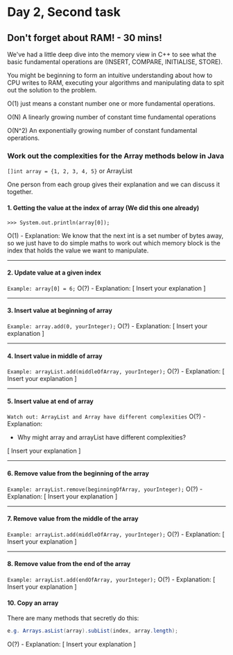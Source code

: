 # Day 2, Second task
## Don't forget about RAM! - 30 mins!
We've had a little deep dive into the memory view in C++ to see what the basic fundamental operations are (INSERT, COMPARE, INITIALISE, STORE).

You might be beginning to form an intuitive understanding about how to CPU writes to RAM, executing your algorithms and manipulating data to spit out the solution to the problem.

O(1) just means a constant number one or more fundamental operations.

O(N) A linearly growing number of constant time fundamental operations

O(N^2) An exponentially growing number of constant fundamental operations.

### Work out the complexities for the Array methods below in Java
```[]int array = {1, 2, 3, 4, 5}``` or ArrayList

One person from each group gives their explanation and we can discuss it together.

#### 1. Getting the value at the index of array (We did this one already)
```>>> System.out.println(array[0]);```

O(1) - Explanation: 
We know that the next int is a set number of bytes away, so we just have to do simple maths to work out which memory block is the index that holds the value we want to manipulate.

---
#### 2. Update value at a given index
```Example: array[0] = 6;```
O(?) - Explanation: 
[ Insert your explanation ]

---
#### 3. Insert value at beginning of array
```Example: array.add(0, yourInteger);```
O(?) - Explanation: 
[ Insert your explanation ]

---
#### 4. Insert value in middle of array
```Example: arrayList.add(middleOfArray, yourInteger);```
O(?) - Explanation: 
[ Insert your explanation ]

---
#### 5. Insert value at end of array
```Watch out: ArrayList and Array have different complexities```
O(?) - Explanation: 
- Why  might array and arrayList have different complexities?

[ Insert your explanation ]

---
#### 6. Remove value from the beginning of the array
```Example: arrayList.remove(beginningOfArray, yourInteger);```
O(?) - Explanation: 
[ Insert your explanation ]

---
#### 7. Remove value from the middle of the array
```Example: arrayList.add(middleOfArray, yourInteger);```
O(?) - Explanation: 
[ Insert your explanation ]

---
#### 8. Remove value from the end of the array
```Example: arrayList.add(endOfArray, yourInteger);```
O(?) - Explanation: 
[ Insert your explanation ]

#### 10. Copy an array
There are many methods that secretly do this:
``````java
e.g. Arrays.asList(array).subList(index, array.length);
``````
O(?) - Explanation: 
[ Insert your explanation ]
